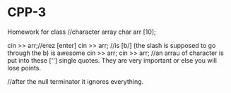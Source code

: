 # CPP-3

Homework for class
//character array 
char arr [10];

cin >> arr;//erez [enter]
cin >> arr; //is [b/] (the slash is supposed to go through the b) is awesome
cin >> arr; 
cin >> arr;
  //an arrau of character is put into these [''] single quotes. They are very important or else you will lose points. 

//after the null terminator it ignores everything. 
